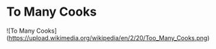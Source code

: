 # To Many Cooks

![To Many Cooks]
(https://upload.wikimedia.org/wikipedia/en/2/20/Too_Many_Cooks.png)
